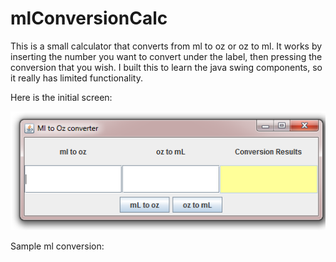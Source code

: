 # mlConversionCalc
This is a small calculator that converts from ml to oz or oz to ml. It works by inserting the number you want to convert under the label,
then pressing the conversion that you wish. I built this to learn the java swing components, so it really has limited functionality.

Here is the initial screen:

![blank screen](https://github.com/mdecaire/mlConversionCalc/blob/master/mltooz/mltooz_blank.PNG)

Sample ml conversion:
